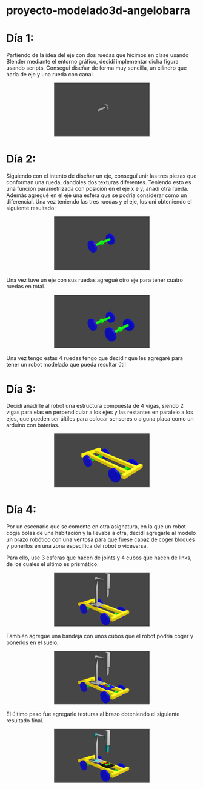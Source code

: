 # proyecto-modelado3d-angelobarra

# Día 1:

Partiendo de la idea del eje con dos ruedas que hicimos en clase usando Blender mediante el entorno gráfico, decidí implementar dicha figura usando scripts. Conseguí diseñar de forma muy sencilla, un cilindro que haría de eje y una rueda con canal. 

<p align="center">
<img src="./imagenes/render1.png" width="50%" height="50%">
</p align>

# Día 2:

Siguiendo con el intento de diseñar un eje, conseguí unir las tres piezas que conforman una rueda, dandoles dos texturas diferentes. Teniendo esto es una función parametrizada con posición en el eje x e y, añadí otra rueda. Además agregué en el eje una esfera que se podría considerar como un diferencial. Una vez teniendo las tres ruedas y el eje, los uní obteniendo el siguiente resultado:

<p align="center">
<img src="./imagenes/render2.png" width="50%" height="50%">
</p align>

Una vez tuve un eje con sus ruedas agregué otro eje para tener cuatro ruedas en total. 

<p align="center">
<img src="./imagenes/render3.png" width="50%" height="50%">
</p align>

Una vez tengo estas 4 ruedas tengo que decidir que les agregaré para tener un robot modelado que pueda resultar útil

# Día 3:

Decidí añadirle al robot una estructura compuesta de 4 vigas, siendo 2 vigas paralelas en perpendicular a los ejes y las restantes en paralelo a los ejes, que pueden ser últiles para colocar sensores o alguna placa como un arduino con baterías.

<p align="center">
<img src="./imagenes/render4.png" width="50%" height="50%">
</p align>

# Día 4:

Por un escenario que se comento en otra asignatura, en la que un robot cogía bolas de una habitación y la llevaba a otra, decidí agregarle al modelo un brazo robótico con una ventosa para que fuese capaz de coger bloques y ponerlos en una zona específica del robot o viceversa. 

Para ello, use 3 esferas que hacen de joints y 4 cubos que hacen de links, de los cuales el último es prismático.

<p align="center">
<img src="./imagenes/render5.png" width="50%" height="50%">
</p align>

También agregue una bandeja con unos cubos que el robot podría coger y ponerlos en el suelo.

<p align="center">
<img src="./imagenes/render6.png" width="50%" height="50%">
</p align>

El último paso fue agregarle texturas al brazo obteniendo el siguiente resultado final.

<p align="center">
<img src="./imagenes/render7.png" width="50%" height="50%">
</p align>
